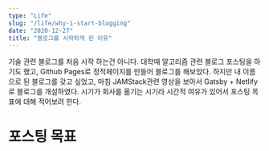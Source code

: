 ```yaml
---
type: "Life"
slug: "/life/why-i-start-blogging"
date: "2020-12-27"
title: "블로그를 시작하게 된 이유"
---
```


기술 관련 블로그를 처음 시작 하는건 아니다. 대학때 알고리즘 관련 블로그 포스팅을 하기도 했고, Github Pages로 정적페이지를 만들어 블로그를 해보았다.
하지만 내 이름으로 된 블로그를 갖고 싶었고, 마침 JAMStack관련 영상을 보아서 Gatsby + Netlify로 블로그를 개설하였다.
시기가 회사를 옮기는 시기라 시간적 여유가 있어서 포스팅 목표에 대해 적어보려 한다.

# 포스팅 목표
